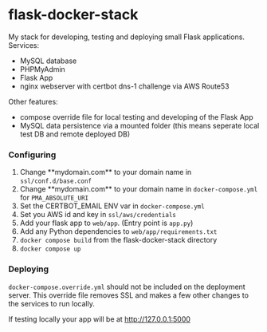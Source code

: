 # flask-docker-stack
 
My stack for developing, testing and deploying small Flask applications.
Services:
* MySQL database
* PHPMyAdmin
* Flask App
* nginx webserver with certbot dns-1 challenge via AWS Route53

Other features:
* compose override file for local testing and developing of the Flask App
* MySQL data persistence via a mounted folder (this means seperate local test DB and remote deployed DB)


### Configuring

1. Change \*\*mydomain.com\*\* to your domain name in `ssl/conf.d/base.conf`
2. Change \*\*mydomain.com\*\* to your domain name in `docker-compose.yml` for `PMA_ABSOLUTE_URI`
3. Set the CERTBOT_EMAIL ENV var in `docker-compose.yml` 
4. Set you AWS id and key in `ssl/aws/credentials` 
5. Add your flask app to `web/app`.  (Entry point is `app.py`)
6. Add any Python dependencies to `web/app/requirements.txt`
7. `docker compose build` from the flask-docker-stack directory
8. `docker compose up`

### Deploying

`docker-compose.override.yml` should not be included on the deployment server.  This override file removes SSL and makes a few other changes to the services to run locally.

If testing locally your app will be at http://127.0.0.1:5000
   